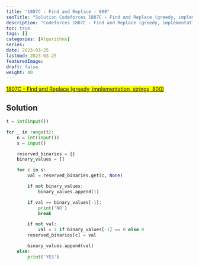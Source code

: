 ```yaml
---
title: "1807C - Find and Replace - 800"
seoTitle: "Solution Codeforces 1807C - Find and Replace (greedy, implementation, strings, 800)"
description: "Codeforces 1807C - Find and Replace (greedy, implementation, strings, 800)"
toc: true
tags: []
categories: [Algorithms]
series:
date: 2023-03-25
lastmod: 2023-03-25
featuredImage:
draft: false
weight: 40
---
```


<mark>[1807C - Find and Replace (greedy, implementation, strings, 800)](https://codeforces.com/contest/1807/problem/C)</mark>

## Solution

```python
t = int(input())

for _ in range(t):
    n = int(input())
    s = input()

    reserved_binaries = {}
    binary_values = []

    for c in s:
        val = reserved_binaries.get(c, None)

        if not binary_values:
            binary_values.append(1)

        if val == binary_values[-1]:
            print('NO')
            break

        if not val:
            val = 1 if binary_values[-1] == 0 else 0
        reserved_binaries[c] = val

        binary_values.append(val)
    else:
        print('YES')
```
